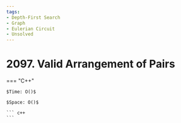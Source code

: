```yaml
---
tags:
- Depth-First Search
- Graph
- Eulerian Circuit
- Unsolved
---
```



# 2097. Valid Arrangement of Pairs

=== "C++"

    $Time: O()$

    $Space: O()$

    ``` c++
    ```